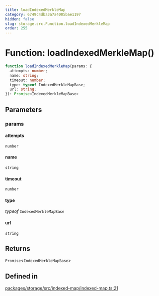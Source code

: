 ```yaml
---
title: loadIndexedMerkleMap
category: 6749c4dba3a7a4005bae1197
hidden: false
slug: storage.src.Function.loadIndexedMerkleMap
order: 255
---
```


# Function: loadIndexedMerkleMap()

```ts
function loadIndexedMerkleMap(params: {
  attempts: number;
  name: string;
  timeout: number;
  type: typeof IndexedMerkleMapBase;
  url: string;
}): Promise<IndexedMerkleMapBase>
```

## Parameters

### params

#### attempts

`number`

#### name

`string`

#### timeout

`number`

#### type

*typeof* `IndexedMerkleMapBase`

#### url

`string`

## Returns

`Promise`\<`IndexedMerkleMapBase`\>

## Defined in

[packages/storage/src/indexed-map/indexed-map.ts:21](https://github.com/zkcloudworker/minatokens-lib/blob/main/packages/storage/src/indexed-map/indexed-map.ts#L21)
